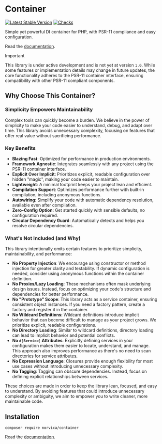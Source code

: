 # Container

[![Latest Stable Version](https://poser.pugx.org/norvica/container/v/stable.png)](https://packagist.org/packages/norvica/container)
[![Checks](https://github.com/norvica/container/actions/workflows/checks.yml/badge.svg)](https://github.com/norvica/container/actions/workflows/checks.yml)

Simple yet powerful DI container for PHP, with PSR-11 compliance and easy configuration.

Read the [documentation](https://container.norvica.dev).

> [!IMPORTANT]
> This library is under active development and is not yet at version `1.0`. While some features or implementation details
> may change in future updates, the core functionality adheres to the PSR-11 container interface, ensuring compatibility
> with other PSR-11 compliant components.

## Why Choose This Container?

### Simplicity Empowers Maintainability

Complex tools can quickly become a burden. We believe in the power of simplicity to make your code easier to understand,
debug, and adapt over time. This library avoids unnecessary complexity, focusing on features that offer real value
without sacrificing performance.

### Key Benefits

- **Blazing Fast**: Optimized for performance in production environments.
- **Framework Agnostic**: Integrates seamlessly with any project using the PSR-11 container interface.
- **Explicit Over Implicit**: Prioritizes explicit, readable configuration over hidden "magic", making your code easier to maintain.
- **Lightweight**: A minimal footprint keeps your project lean and efficient.
- **Compilation Support**: Optimizes performance further with built-in compilation, including anonymous functions.
- **Autowiring**: Simplify your code with automatic dependency resolution, available even after compilation.
- **Zero-Config Option**: Get started quickly with sensible defaults, no configuration required.
- **Circular Dependency Guard**: Automatically detects and helps you resolve circular dependencies.

### What's Not Included (and Why)

This library intentionally omits certain features to prioritize simplicity, maintainability, and performance:

- **No Property Injection**: We encourage using constructor or method injection for greater clarity and testability. If
  dynamic configuration is needed, consider using anonymous functions within the container definition.
- **No Proxies/Lazy Loading**: These mechanisms often mask underlying design issues. Instead, focus on optimizing your
  code's structure and dependencies for better performance.
- **No "Prototype" Scope**: This library acts as a service container, ensuring consistent object instances. If you need a
  factory pattern, create a factory and register it in the container.
- **No Wildcard Definitions**: Wildcard definitions introduce implicit behavior that can become difficult to manage as
  your project grows. We prioritize explicit, readable configurations.
- **No Directory Loading**: Similar to wildcard definitions, directory loading can lead to implicit behavior and
  potential conflicts.
- **No `#[Service]` Attributes**: Explicitly defining services in your configuration makes them easier to locate,
  understand, and manage. This approach also improves performance as there's no need to scan directories for service
  attributes.
- **No Expression Language**: Closures provide enough flexibility for most use cases without introducing unnecessary
  complexity.
- **No Tagging**: Tagging can obscure dependencies. Instead, focus on defining explicit relationships between services.

These choices are made in order to keep the library lean, focused, and easy to understand. By avoiding features
that could introduce unnecessary complexity or ambiguity, we aim to empower you to write cleaner, more maintainable
code.

## Installation

```shell
composer require norvica/container
```

Read the [documentation](https://container.norvica.dev).
